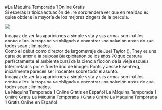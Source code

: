 #La Máquina Temporada 1 Online Gratis  
Si esperas la típica actuación de , te sorprenderá ver que en realidad es  quien obtiene la mayoría de los mejores zingers de la película.  
  
[![](https://i.imgur.com/qSNzIqt.png)](https://movie.rssnews.media/tKUoVEOQF.php)  
  
Incapaz de ver las apariciones a simple vista y sus armas son inútiles contra ellos, la tropa se ve obligada a encontrar una solución antes de que todos sean eliminados.  
Como el debut como director de largometraje de Juel Taylor (), They  es una carta de amor a la pulposa Blaxploitation de los años 70 que captura perfectamente el ambiente cursi de la ciencia ficción de la vieja escuela.  
Interpretados por el fuerte dúo de Imogen Poots y Jesse Eisenberg, inicialmente parecen ser inocentes sobre todo el asunto.  
Incapaz de ver las apariciones a simple vista y sus armas son inútiles contra ellos, la tropa se ve obligada a encontrar una solución antes de que todos sean eliminados.  
La Máquina Temporada 1 Online Gratis en Español
La Máquina Temporada 1 Online Gratis
La Máquina Temporada 1 Gratis Online
La Máquina Temporada 1 Gratis Online en Español